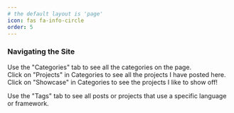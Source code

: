 ```yaml
---
# the default layout is 'page'
icon: fas fa-info-circle
order: 5
---
```


### Navigating the Site
Use the "Categories" tab to see all the categories on the page. <br>
Click on "Projects" in Categories to see all the projects I have posted here. <br>
Click on "Showcase" in Categories to see the projects I like to show off! <br>

Use the "Tags" tab to see all posts or projects that use a specific language or framework.